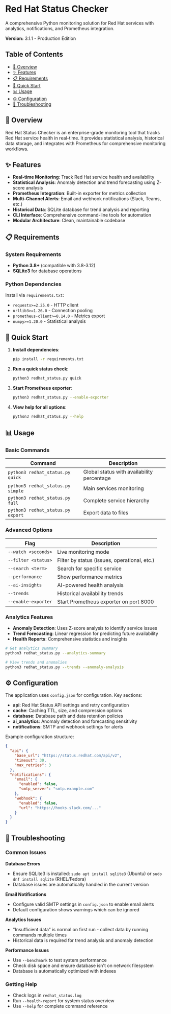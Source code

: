 # Red Hat Status Checker

A comprehensive Python monitoring solution for Red Hat services with analytics, notifications, and Prometheus integration.

**Version:** 3.1.1 - Production Edition

## Table of Contents

- [🚀 Overview](#-overview)
- [✨ Features](#-features)
- [📋 Requirements](#-requirements)
- [🚀 Quick Start](#-quick-start)
- [📊 Usage](#-usage)
- [⚙️ Configuration](#️-configuration)
- [🔧 Troubleshooting](#-troubleshooting)

## 🚀 Overview

Red Hat Status Checker is an enterprise-grade monitoring tool that tracks Red Hat service health in real-time. It provides statistical analysis, historical data storage, and integrates with Prometheus for comprehensive monitoring workflows.

## ✨ Features

- **Real-time Monitoring**: Track Red Hat service health and availability
- **Statistical Analysis**: Anomaly detection and trend forecasting using Z-score analysis
- **Prometheus Integration**: Built-in exporter for metrics collection
- **Multi-Channel Alerts**: Email and webhook notifications (Slack, Teams, etc.)
- **Historical Data**: SQLite database for trend analysis and reporting
- **CLI Interface**: Comprehensive command-line tools for automation
- **Modular Architecture**: Clean, maintainable codebase

## 📋 Requirements

### System Requirements
- **Python 3.8+** (compatible with 3.8-3.12)
- **SQLite3** for database operations

### Python Dependencies
Install via `requirements.txt`:
- `requests>=2.25.0` - HTTP client
- `urllib3>=1.26.0` - Connection pooling  
- `prometheus-client>=0.14.0` - Metrics export
- `numpy>=1.20.0` - Statistical analysis

## 🚀 Quick Start

1. **Install dependencies**:
   ```bash
   pip install -r requirements.txt
   ```

2. **Run a quick status check**:
   ```bash
   python3 redhat_status.py quick
   ```

3. **Start Prometheus exporter**:
   ```bash
   python3 redhat_status.py --enable-exporter
   ```

4. **View help for all options**:
   ```bash
   python3 redhat_status.py --help
   ```

## 📊 Usage

### Basic Commands

| Command | Description |
|---------|-------------|
| `python3 redhat_status.py quick` | Global status with availability percentage |
| `python3 redhat_status.py simple` | Main services monitoring |
| `python3 redhat_status.py full` | Complete service hierarchy |
| `python3 redhat_status.py export` | Export data to files |

### Advanced Options

| Flag | Description |
|------|-------------|
| `--watch <seconds>` | Live monitoring mode |
| `--filter <status>` | Filter by status (issues, operational, etc.) |
| `--search <term>` | Search for specific service |
| `--performance` | Show performance metrics |
| `--ai-insights` | AI-powered health analysis |
| `--trends` | Historical availability trends |
| `--enable-exporter` | Start Prometheus exporter on port 8000 |

### Analytics Features

- **Anomaly Detection**: Uses Z-score analysis to identify service issues
- **Trend Forecasting**: Linear regression for predicting future availability
- **Health Reports**: Comprehensive statistics and insights

```bash
# Get analytics summary
python3 redhat_status.py --analytics-summary

# View trends and anomalies
python3 redhat_status.py --trends --anomaly-analysis
```

## ⚙️ Configuration

The application uses `config.json` for configuration. Key sections:

- **api**: Red Hat Status API settings and retry configuration
- **cache**: Caching TTL, size, and compression options  
- **database**: Database path and data retention policies
- **ai_analytics**: Anomaly detection and forecasting sensitivity
- **notifications**: SMTP and webhook settings for alerts

Example configuration structure:
```json
{
  "api": {
    "base_url": "https://status.redhat.com/api/v2",
    "timeout": 30,
    "max_retries": 3
  },
  "notifications": {
    "email": {
      "enabled": false,
      "smtp_server": "smtp.example.com"
    },
    "webhook": {
      "enabled": false,
      "url": "https://hooks.slack.com/..."
    }
  }
}
```

## 🔧 Troubleshooting

### Common Issues

**Database Errors**
- Ensure SQLite3 is installed: `sudo apt install sqlite3` (Ubuntu) or `sudo dnf install sqlite` (RHEL/Fedora)
- Database issues are automatically handled in the current version

**Email Notifications**  
- Configure valid SMTP settings in `config.json` to enable email alerts
- Default configuration shows warnings which can be ignored

**Analytics Issues**
- "Insufficient data" is normal on first run - collect data by running commands multiple times
- Historical data is required for trend analysis and anomaly detection

**Performance Issues**
- Use `--benchmark` to test system performance
- Check disk space and ensure database isn't on network filesystem
- Database is automatically optimized with indexes

### Getting Help
- Check logs in `redhat_status.log`
- Run `--health-report` for system status overview
- Use `--help` for complete command reference
